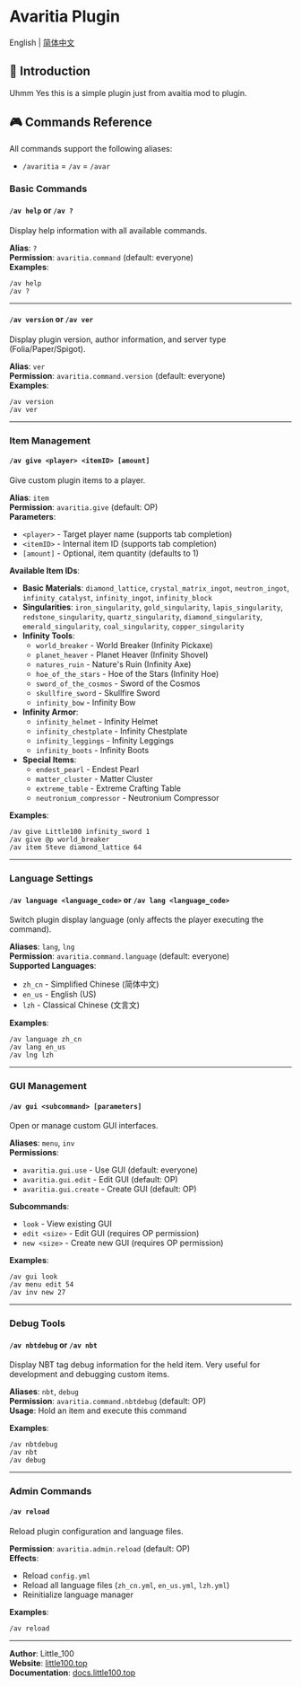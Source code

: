 # Avaritia Plugin

English | [简体中文](README.md)

## 📖 Introduction

Uhmm Yes this is a simple plugin just from avaitia mod to plugin.

## 🎮 Commands Reference

All commands support the following aliases:
- `/avaritia` = `/av` = `/avar`

### Basic Commands

#### `/av help` or `/av ?`
Display help information with all available commands.

**Alias**: `?`  
**Permission**: `avaritia.command` (default: everyone)  
**Examples**:
```
/av help
/av ?
```

---

#### `/av version` or `/av ver`
Display plugin version, author information, and server type (Folia/Paper/Spigot).

**Alias**: `ver`  
**Permission**: `avaritia.command.version` (default: everyone)  
**Examples**:
```
/av version
/av ver
```

---

### Item Management

#### `/av give <player> <itemID> [amount]`
Give custom plugin items to a player.

**Alias**: `item`  
**Permission**: `avaritia.give` (default: OP)  
**Parameters**:
- `<player>` - Target player name (supports tab completion)
- `<itemID>` - Internal item ID (supports tab completion)
- `[amount]` - Optional, item quantity (defaults to 1)

**Available Item IDs**:
- **Basic Materials**: `diamond_lattice`, `crystal_matrix_ingot`, `neutron_ingot`, `infinity_catalyst`, `infinity_ingot`, `infinity_block`
- **Singularities**: `iron_singularity`, `gold_singularity`, `lapis_singularity`, `redstone_singularity`, `quartz_singularity`, `diamond_singularity`, `emerald_singularity`, `coal_singularity`, `copper_singularity`
- **Infinity Tools**: 
  - `world_breaker` - World Breaker (Infinity Pickaxe)
  - `planet_heaver` - Planet Heaver (Infinity Shovel)
  - `natures_ruin` - Nature's Ruin (Infinity Axe)
  - `hoe_of_the_stars` - Hoe of the Stars (Infinity Hoe)
  - `sword_of_the_cosmos` - Sword of the Cosmos
  - `skullfire_sword` - Skullfire Sword
  - `infinity_bow` - Infinity Bow
- **Infinity Armor**: 
  - `infinity_helmet` - Infinity Helmet
  - `infinity_chestplate` - Infinity Chestplate
  - `infinity_leggings` - Infinity Leggings
  - `infinity_boots` - Infinity Boots
- **Special Items**: 
  - `endest_pearl` - Endest Pearl
  - `matter_cluster` - Matter Cluster
  - `extreme_table` - Extreme Crafting Table
  - `neutronium_compressor` - Neutronium Compressor

**Examples**:
```
/av give Little100 infinity_sword 1
/av give @p world_breaker
/av item Steve diamond_lattice 64
```

---

### Language Settings

#### `/av language <language_code>` or `/av lang <language_code>`
Switch plugin display language (only affects the player executing the command).

**Aliases**: `lang`, `lng`  
**Permission**: `avaritia.command.language` (default: everyone)  
**Supported Languages**:
- `zh_cn` - Simplified Chinese (简体中文)
- `en_us` - English (US)
- `lzh` - Classical Chinese (文言文)

**Examples**:
```
/av language zh_cn
/av lang en_us
/av lng lzh
```

---

### GUI Management

#### `/av gui <subcommand> [parameters]`
Open or manage custom GUI interfaces.

**Aliases**: `menu`, `inv`  
**Permissions**: 
- `avaritia.gui.use` - Use GUI (default: everyone)
- `avaritia.gui.edit` - Edit GUI (default: OP)
- `avaritia.gui.create` - Create GUI (default: OP)

**Subcommands**:
- `look` - View existing GUI
- `edit <size>` - Edit GUI (requires OP permission)
- `new <size>` - Create new GUI (requires OP permission)

**Examples**:
```
/av gui look
/av menu edit 54
/av inv new 27
```

---

### Debug Tools

#### `/av nbtdebug` or `/av nbt`
Display NBT tag debug information for the held item. Very useful for development and debugging custom items.

**Aliases**: `nbt`, `debug`  
**Permission**: `avaritia.command.nbtdebug` (default: OP)  
**Usage**: Hold an item and execute this command

**Examples**:
```
/av nbtdebug
/av nbt
/av debug
```

---

### Admin Commands

#### `/av reload`
Reload plugin configuration and language files.

**Permission**: `avaritia.admin.reload` (default: OP)  
**Effects**:
- Reload `config.yml`
- Reload all language files (`zh_cn.yml`, `en_us.yml`, `lzh.yml`)
- Reinitialize language manager

**Examples**:
```
/av reload
```

---

**Author**: Little_100  
**Website**: [little100.top](https://little100.top)  
**Documentation**: [docs.little100.top](https://docs.little100.top/guide/avaritia/)

